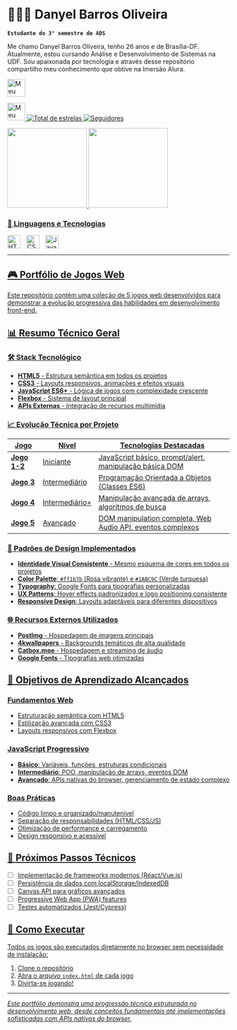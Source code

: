 # 🧑🏾‍💻 Danyel Barros Oliveira

**`Estudante do 3° semestre de ADS`**

Me chamo Danyel Barros Oliveira, tenho 26 anos e de Brasília-DF. Atualmente, estou cursando Análise e Desenvolvimento de Sistemas na UDF. Sou apaixonada por tecnologia e através desse repositório compartilho meu conhecimento que obtive na Imersão Alura. 

<p align="left">
    <a href="https://www.linkedin.com/in/danyel-b-oliveira-746471242/">
        <img 
            alt="Meu perfil no LinkedIn" 
            title="Me siga no LinkedIn" 
            src="https://cdn.jsdelivr.net/gh/simple-icons/simple-icons/icons/linkedin.svg" 
            width="40" 
            height="40"
        />
    </a>
<p align="left">
    <a href="https://www.instagram.com/danyelb_desenvolvedor/profilecard/?igsh=MXBzem1oMXU4bDA1Ng==">
        <img 
            alt="Meu perfil no Instagram" 
            title="Me siga no Instagram" 
            src="https://cdn.jsdelivr.net/gh/simple-icons/simple-icons/icons/instagram.svg" 
            width="40" 
            height="40"
        />
    </a>
    <a href="https://github.com/danyel-oliveira?tab=repositories&sort=stargazers">
        <img 
            alt="Total de estrelas" 
            title="Total de estrelas GitHub" 
            src="https://custom-icon-badges.demolab.com/github/stars/danyel-oliveira?color=55960c&style=for-the-badge&labelColor=488207&logo=star&label=estrelas"
        />
    </a>
    <a href="https://github.com/danyel-oliveira?tab=followers">
        <img 
            alt="Seguidores" 
            title="Me siga no GitHub" 
            src="https://custom-icon-badges.demolab.com/github/followers/danyel-oliveira?color=236ad3&labelColor=1155ba&style=for-the-badge&logo=github&label=Seguidores&logoColor=white"
        />
    </a>
</p>

<div>
    <a href="https://github.com/danyeloliveira">
    <img height="180em" src="https://github-readme-stats.vercel.app/api?username=danyel-oliveira&show_icons=true&theme=dracula&iclude_all_commits=true&count_private=true"/>
    <img height="180em" src="https://github-readme-stats.vercel.app/api/top-langs/?username=danyel-oliveira&layout=compact&langs_count=16&theme=dracula"/>
</div>
        
### 🤖 Linguagens e Tecnologias

<img 
    align="left" 
    alt="HTML"
    title="HTML" 
    width="30px" 
    style="padding-right: 10px;" 
    src="https://cdn.jsdelivr.net/gh/devicons/devicon@latest/icons/html5/html5-plain-wordmark.svg" 
/>
<img 
    align="left" 
    alt="CSS" 
    title="CSS"
    width="30px" 
    style="padding-right: 10px;" 
    src="https://cdn.jsdelivr.net/gh/devicons/devicon@latest/icons/css3/css3-plain-wordmark.svg" 
/>
<img 
    align="left" 
    alt="JavaScript" 
    title="JavaScript"
    width="30px" 
    style="padding-right: 10px;" 
    src="https://cdn.jsdelivr.net/gh/devicons/devicon@latest/icons/javascript/javascript-plain.svg" 
/>

<br clear="left"/>

---

## 🎮 Portfólio de Jogos Web

Este repositório contém uma coleção de 5 jogos web desenvolvidos para demonstrar a evolução progressiva das habilidades em desenvolvimento front-end.

## 📊 Resumo Técnico Geral

### 🛠️ Stack Tecnológico
- **HTML5** - Estrutura semântica em todos os projetos
- **CSS3** - Layouts responsivos, animações e efeitos visuais
- **JavaScript ES6+** - Lógica de jogos com complexidade crescente
- **Flexbox** - Sistema de layout principal
- **APIs Externas** - Integração de recursos multimídia

### 📈 Evolução Técnica por Projeto

| Jogo | Nível | Tecnologias Destacadas |
|------|-------|----------------------|
| **Jogo 1-2** | Iniciante | JavaScript básico, prompt/alert, manipulação básica DOM |
| **Jogo 3** | Intermediário | Programação Orientada a Objetos (Classes ES6) |
| **Jogo 4** | Intermediário+ | Manipulação avançada de arrays, algoritmos de busca |
| **Jogo 5** | Avançado | DOM manipulation completa, Web Audio API, eventos complexos |

### 🎨 Padrões de Design Implementados
- **Identidade Visual Consistente** - Mesmo esquema de cores em todos os projetos
- **Color Palette**: `#ff1b7b` (Rosa vibrante) e `#1ABC9C` (Verde turquesa)
- **Typography**: Google Fonts para tipografias personalizadas
- **UX Patterns**: Hover effects padronizados e logo positioning consistente
- **Responsive Design**: Layouts adaptáveis para diferentes dispositivos

### 🌐 Recursos Externos Utilizados
- **PostImg** - Hospedagem de imagens principais
- **4kwallpapers** - Backgrounds temáticos de alta qualidade
- **Catbox.moe** - Hospedagem e streaming de áudio
- **Google Fonts** - Tipografias web otimizadas

## 🎯 Objetivos de Aprendizado Alcançados

### Fundamentos Web
- Estruturação semântica com HTML5
- Estilização avançada com CSS3
- Layouts responsivos com Flexbox

### JavaScript Progressivo
- **Básico**: Variáveis, funções, estruturas condicionais
- **Intermediário**: POO, manipulação de arrays, eventos DOM
- **Avançado**: APIs nativas do browser, gerenciamento de estado complexo

### Boas Práticas
- Código limpo e organizado/manutenível
- Separação de responsabilidades (HTML/CSS/JS)
- Otimização de performance e carregamento
- Design responsivo e acessível

## 🚀 Próximos Passos Técnicos
- [ ] Implementação de frameworks modernos (React/Vue.js)
- [ ] Persistência de dados com localStorage/IndexedDB
- [ ] Canvas API para gráficos avançados
- [ ] Progressive Web App (PWA) features
- [ ] Testes automatizados (Jest/Cypress)

## 📱 Como Executar
Todos os jogos são executados diretamente no browser sem necessidade de instalação:
1. Clone o repositório
2. Abra o arquivo `index.html` de cada jogo
3. Divirta-se jogando!

---
*Este portfólio demonstra uma progressão técnica estruturada no desenvolvimento web, desde conceitos fundamentais até implementações sofisticadas com APIs nativas do browser.*
